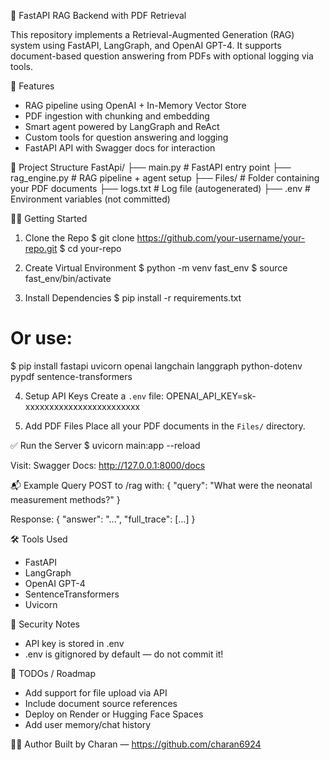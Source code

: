 🧠 FastAPI RAG Backend with PDF Retrieval

This repository implements a Retrieval-Augmented Generation (RAG) system using FastAPI, LangGraph, and OpenAI GPT-4. It supports document-based question answering from PDFs with optional logging via tools.

🚀 Features
- RAG pipeline using OpenAI + In-Memory Vector Store
- PDF ingestion with chunking and embedding
- Smart agent powered by LangGraph and ReAct
- Custom tools for question answering and logging
- FastAPI API with Swagger docs for interaction

📂 Project Structure
FastApi/
├── main.py             # FastAPI entry point
├── rag_engine.py       # RAG pipeline + agent setup
├── Files/              # Folder containing your PDF documents
├── logs.txt            # Log file (autogenerated)
├── .env                # Environment variables (not committed)

🧑‍💻 Getting Started
1. Clone the Repo
$ git clone https://github.com/your-username/your-repo.git
$ cd your-repo

2. Create Virtual Environment
$ python -m venv fast_env
$ source fast_env/bin/activate

3. Install Dependencies
$ pip install -r requirements.txt
# Or use:
$ pip install fastapi uvicorn openai langchain langgraph python-dotenv pypdf sentence-transformers

4. Setup API Keys
Create a `.env` file:
OPENAI_API_KEY=sk-xxxxxxxxxxxxxxxxxxxxxxxx

5. Add PDF Files
Place all your PDF documents in the `Files/` directory.

✅ Run the Server
$ uvicorn main:app --reload

Visit:
Swagger Docs: http://127.0.0.1:8000/docs

📬 Example Query
POST to /rag with:
{
  "query": "What were the neonatal measurement methods?"
}

Response:
{
  "answer": "...",
  "full_trace": [...]
}

🛠 Tools Used
- FastAPI
- LangGraph
- OpenAI GPT-4
- SentenceTransformers
- Uvicorn

🧼 Security Notes
- API key is stored in .env
- .env is gitignored by default — do not commit it!

📌 TODOs / Roadmap
- Add support for file upload via API
- Include document source references
- Deploy on Render or Hugging Face Spaces
- Add user memory/chat history

🧑‍🎓 Author
Built by Charan — https://github.com/charan6924
